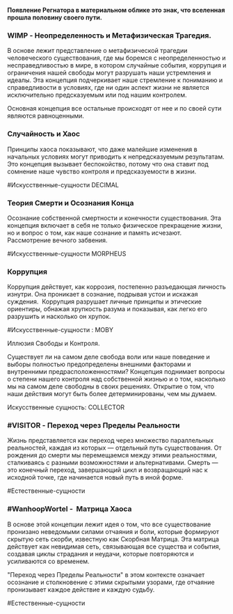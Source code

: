
**Появление Регнатора в материальном облике это знак, что вселенная прошла половину своего пути.** 
### WIMP - Неопределенность и Метафизическая Трагедия.

В основе лежит представление о метафизической трагедии человеческого существования, где мы боремся с неопределенностью и несправедливостью в мире, в котором случайные события, коррупция и ограничения нашей свободы могут разрушать наши устремления и идеалы. Эта концепция подчеркивает наше стремление к пониманию и справедливости в условиях, где ни один аспект жизни не является исключительно предсказуемым или под нашим контролем.

Основная концепция все остальные происходят от нее и по своей сути являются равноценными.

### Случайность и Хаос

Принципы хаоса показывают, что даже малейшие изменения в начальных условиях могут приводить к непредсказуемым результатам. Это концепция вызывает беспокойство, потому что она ставит под сомнение наше чувство контроля и предсказуемости в жизни. 

#Искусственные-сущности  DECIMAL

### Теория Смерти и Осознания Конца

Осознание собственной смертности и конечности существования. Эта концепция включает в себя не только физическое прекращение жизни, но и вопрос о том, как наше сознание и память исчезают. Рассмотрение вечного забвения.

#Искусственные-сущности  MORPHEUS

### Коррупция 

Коррупция действует, как коррозия, постепенно разъедающая личность изнутри. Она проникает в сознание, подрывая устои и искажая суждения.  Коррупция разрушает личные принципы и этические ориентиры, обнажая хрупкость разума и показывая, как легко его разрушить и насколько он хрупок.

#Искусственные-сущности : MOBY 

Иллюзия Свободы и Контроля. 

Существует ли на самом деле свобода воли или наше поведение и выборы полностью предопределены внешними факторами и внутренними предрасположенностями? Концепция поднимает вопросы о степени нашего контроля над собственной жизнью и о том, насколько мы на самом деле свободны в своих решениях. Открытие о том, что наши действия могут быть более детерминированы, чем мы думаем.

Искусственные сущность: COLLECTOR 

### #VISITOR - Переход через Пределы Реальности

Жизнь представляется как переход через множество параллельных реальностей, каждая из которых — отдельный путь существования. От рождения до смерти мы перемещаемся между этими реальностями, сталкиваясь с разными возможностями и альтернативами. Смерть — это конечный переход, завершающий цикл и возвращающий нас к исходной точке, где начинается новый путь в иной форме.

#Естественные-сущности 

### #WanhoopWortel -  Матрица Хаоса

В основе этой концепции лежит идея о том, что все существование пронизано неведомыми силами отчаяния и боли, которые формируют скрытую сеть скорби, известную как Скорбная Матрица. Эта матрица действует как невидимая сеть, связывающая все существа и события, создавая циклы страдания и неудачи, которые повторяются и усиливаются со временем. 

"Переход через Пределы Реальности" в этом контексте означает осознание и столкновение с этими скрытыми узорами, где отчаяние пронизывает каждое действие и каждую судьбу.

#Естественные-сущности 

